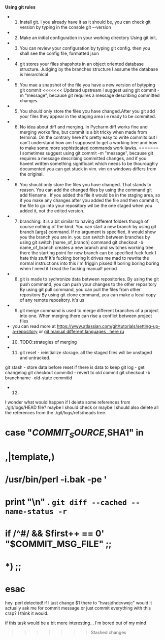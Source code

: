 **Using git rules**
* 1. Install git. I you already have it as it should be, you can check
git version by typing in the console git --version
* 2. Make an initial configuration in your working directory Using
git init.
* 3. You can review your configuration by typing git config.
then you shall see the config file, formatted json
* 4. git stores your files shapshots in an object oriented database 
structure. Judging by the branches structure I assume the database 
is hierarchical
* 5. You mae a snapshot of the file you have a new version of bytyping
 git commit
<<<<<<< Updated upstream
 I suggest using git commit -m "message", because git requires a message 
 describing committed changes.
* 5. You should only store the files you have changed.After you git add your files
they appear in the staging area i e ready to be commited. 
* 6. No idea about diff and merging. In Pycharm diff works fine and merging works
fine, but commit is a bit tricky when made from terminal.
On the contrary here it's pretty easy to write commits but I can't understand how
am I supposed to get a working tree and how to make some more sophisticated commands work
lawks.
=======
 I sometimes suggest using git commit -m "message", because git requires a message 
 describing committed changes, and if you havent written something significant which 
 needs to be thouroughly documented you can get stuck in vim. 
 vim on windows differs from the original.
* 6. You should only store the files you have changed. That stands 
to reason. You can add the changed files by using the command
git add filename . If you added the file it would be in the staging area, so if you make
any changes after you added the file and then commit it, the file to go into your 
repository wil be the one staged when you added it, not the edited version.
* 7. branching: it is a bit similar to having different folders
though of course nothing of the kind.
You can start a new branch by using git branch [args] command. If no
argument is specified, it would show you the branch you are in.
you can switch between branches by using 
git switch [name_of_branch] command
git checkout -b name_of_branch creates a new branch and switches working tree there
the starting point for new branch can be specified 
fuck fuck I hate this stuff
It's fucking boring
It drives me mad to rewrite the normal instructions into this
i'm friggin pissed!!!
boring boring boring
when I need it I read the fucking manual! period
* 8. git is made to sychronize data between repositories.
By using the git push command, you can push your changes to the other repository
By using git pull command, you can pull the files from other repository 
By using git clone command, you can make a local copy of any remote repository.
it's us
* 9. git merge command is used to merge different branches of a project into one. When merging there can rise a conflict between project files 
* you can read more at https://www.atlassian.com/git/tutorials/setting-up-a-repository or [git manual different languages , here ru](https://git-scm.com/book/ru/v2/)
* 10. TODO:strategies of merging
* 11. git reset - reinitialize storage. all the staged files will be unstaged and untracked.

git stash - store data before reset if there is data to keep
git log - get changelog
git checkout commitid - revert to old commit
git checkout -b branchname -old-state commitid 
* 12. 
I wonder what would happen if I delete some references from ./git/logs/HEAD file? maybe I should check
or maybe I should also delete all the references from the ./git/logs/refs/heads tree.
# case "$COMMIT_SOURCE,$SHA1" in
#  ,|template,)
#    /usr/bin/perl -i.bak -pe '
#       print "\n" . `git diff --cached --name-status -r`
# 	 if /^#/ && $first++ == 0' "$COMMIT_MSG_FILE" ;;
#  *) ;;
# esac
hey. perl detected! if I just change $1 there to "hvasjdhdcvwejc" would it actually ask me for
commit message or just commit everything with this crap? I think it would.

if this task would be a bit more interesting...
I'm bored out of my mind
>>>>>>> Stashed changes
